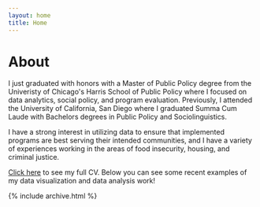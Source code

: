```yaml
---
layout: home
title: Home
---
```


# About

I just graduated with honors with a Master of Public Policy degree from the Univeristy of Chicago's Harris School of Public Policy where I focused on data analytics, social policy, and program evaluation. Previously, I attended the University of California, San Diego where I graduated Summa Cum Laude with Bachelors degrees in Public Policy and Sociolinguistics. 

I have a strong interest in utilizing data to ensure that implemented programs are best serving their intended communities, and I have a variety of experiences working in the areas of food insecurity, housing, and criminal justice.

[Click here](/cv) to see my full CV. Below you can see some recent examples of my data visualization and data analysis work!

{% include archive.html %}

